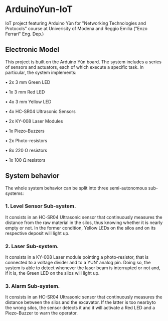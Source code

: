 # ArduinoYun-IoT
IoT project featuring Arduino Yùn for "Networking Technologies and Protocols" course at Univerisity of Modena and Reggio Emilia ("Enzo Ferrari" Eng. Dep.)


## Electronic Model

This project is built on the Arduino Yùn board. The system includes a series of sensors
and actuators, each of which execute a specific task. In particular, the system implements:

• 2x 3 mm Green LED

• 1x 3 mm Red LED

• 4x 3 mm Yellow LED

• 4x HC-SR04 Ultrasonic Sensors

• 2x KY-008 Laser Modules

• 1x Piezo-Buzzers

• 2x Photo-resistors

• 8x 220 Ω resistors

• 1x 100 Ω resistors

## System behavior

The whole system behavior can be split into three semi-autonomous sub-systems:

### 1. Level Sensor Sub-system. 

It consists in an HC-SR04 Ultrasonic sensor that
continuously measures the distance from the raw material in the silos, thus knowing
whether it is nearly empty or not. In the former condition, Yellow LEDs on the silos
and on its respective deposit will light up.

### 2. Laser Sub-system.

It consists in a KY-008 Laser module pointing a photo-resistor,
that is connected to a voltage divider and to a YUN’ analog pin. Doing so, the system
is able to detect whenever the laser beam is interrupted or not and, if it is, the Green
LED on the silos will light up.

### 3. Alarm Sub-system.

It consists in an HC-SR04 Ultrasonic sensor that continuously
measures the distance between the silos and the excavator. If the latter is too nearbyto the wrong silos, the sensor detects it and it will activate a Red LED and a Piezo-Buzzer to warn the operator.
